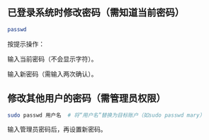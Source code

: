 ## 已登录系统时修改密码（需知道当前密码）

```bash
passwd
```

按提示操作：

输入当前密码（不会显示字符）。

输入新密码（需输入两次确认）。


## 修改其他用户的密码（需管理员权限）

```bash
sudo passwd 用户名  # 将“用户名”替换为目标账户（如sudo passwd mary）
```

输入管理员密码后，再设置新密码。
